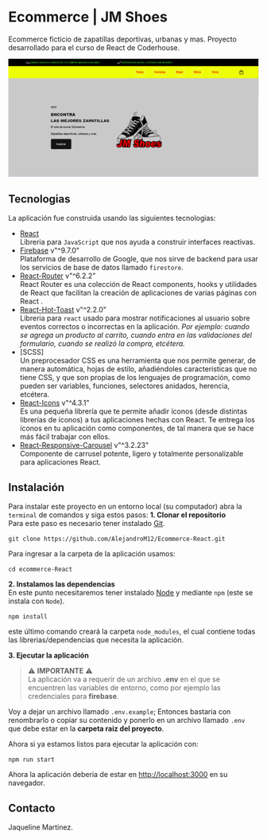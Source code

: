 # Ecommerce | JM Shoes
Ecommerce ficticio de zapatillas deportivas, urbanas y mas.
Proyecto desarrollado para el curso de React de Coderhouse.

![image cover](/public/banner-ecommerce.png)

## Tecnologias
La aplicación fue construida usando las siguientes tecnologias:

* [React](https://reactjs.org/) \
Libreria para `JavaScript` que nos ayuda a construir interfaces reactivas.
* [Firebase](https://firebase.google.com/)  v"^9.7.0"\
Plataforma de desarrollo de Google, que nos sirve de backend para usar los servicios de base de datos llamado `firestore`.
* [React-Router](https://reactrouter.com/docs/en/v6) v"^6.2.2"\
React Router es una colección de  React components, hooks y utilidades de React que facilitan la creación de aplicaciones de varias páginas con React .
* [React-Hot-Toast](https://react-hot-toast.com/) v"^2.2.0"\
Libreria para `react` usado para mostrar notificaciones al usuario sobre eventos correctos o incorrectas en la aplicación. *Por ejemplo: cuando se agrega un producto al carrito, cuando entra en las validaciones del formulario, cuando se realizó la compra, etcétera.*
* [SCSS] \
Un preprocesador CSS es una herramienta que nos permite generar, de manera automática, hojas de estilo, añadiéndoles características que no tiene CSS, y que son propias de los lenguajes de programación, como pueden ser variables, funciones, selectores anidados, herencia, etcétera.
* [React-Icons](https://react-icons.github.io/react-icons/) v"^4.3.1"\
Es una pequeña librería que te permite añadir íconos (desde distintas librerías de íconos) a tus aplicaciones hechas con React. Te entrega los íconos en tu aplicación como componentes, de tal manera que se hace más fácil trabajar con ellos.
* [React-Responsive-Carousel](http://react-responsive-carousel.js.org/) v"^3.2.23"\
Componente de carrusel potente, ligero y totalmente personalizable para aplicaciones React.

## Instalación
Para instalar este proyecto en un entorno local (su computador) abra la `terminal` de comandos y siga estos pasos:
**1. Clonar el repositorio** \
Para este paso es necesario tener instalado [Git](https://git-scm.com/).
``` shell
git clone https://github.com/AlejandroM12/Ecommerce-React.git
```
Para ingresar a la carpeta de la aplicación usamos:
``` shell
cd ecommerce-React
```
**2. Instalamos las dependencias**\
En este punto necesitaremos tener instalado [Node](https://nodejs.org/en/) y mediante `npm` (este se instala con `Node`).
```
npm install
```
este último comando creará la carpeta `node_modules`, el cual contiene todas las librerias/dependencias que necesita la aplicación.

**3. Ejecutar la aplicación**

> :warning: **IMPORTANTE** :warning: \
> La aplicación va a requerir de un archivo **.env** en el que se encuentren las variables de entorno, como por ejemplo las credenciales para **firebase**.

Voy a dejar un archivo llamado `.env.example`; Entonces bastaria con renombrarlo o copiar su contenido y ponerlo en un archivo llamado `.env` que debe estar en la **carpeta raiz del proyecto**.

Ahora si ya estamos listos para ejecutar la aplicación con:

``` shell
npm run start
```
Ahora la aplicación deberia de estar en [http://localhost:3000](http://localhost:3000) en su navegador.

## Contacto
Jaqueline Martinez.